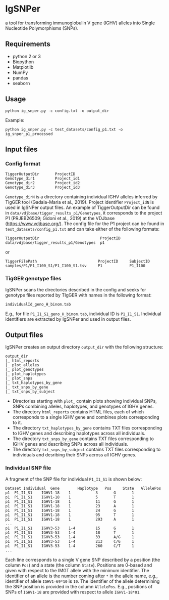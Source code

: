 # IgSNPer

a tool for transforming immunoglobulin V gene (IGHV) alleles into Single Nucleotide Polymorphisms (SNPs).

## Requirements
- python 2 or 3
- Biopython
- Matplotlib
- NumPy
- pandas
- seaborn

## Usage
```
python ig_snper.py -c config.txt -o output_dir
```

Example:
```
python ig_snper.py -c test_datasets/config_p1.txt -o ig_snper_p1_processed
```

## Input files
### Config format
```
TiggerOutputDir       ProjectID
Genotype_dir1         Project_id1
Genotype_dir2         Project_id2
Genotype_dir3         Project_id3
```
`Genotype_dirN` is a directory containing individual IGHV alleles inferred by TigGER tool (Gadala-Maria et al., 2019). Project identifier `Project_idN` is used in IgSNPer output files. An example of TiggerOutputDir can be found in `data/vdjbase/tigger_results_p1/Genotypes`, it corresponds to the project P1 (PRJEB26509; Gidoni et al., 2019) at the VDJbase (https://www.vdjbase.org/). The config file for the P1 project can be found in `test_datasets/config_p1.txt` and can take either of the following formats:
```
TiggerOutputDir	                          ProjectID
data/vdjbase/tigger_results_p1/Genotypes  p1
```
or
```
TiggerFilePath                           ProjectID     SubjectID
samples/P1/P1_I100_S1/P1_I100_S1.tsv     P1            P1_I100
```

### TigGER genotype files
IgSNPer scans the directories described in the config and seeks for genotype files reported by TIgGER with names in the following format:
```
individualId_geno_H_binom.tab
```
E.g., for file `P1_I1_S1_geno_H_binom.tab`, individual ID is `P1_I1_S1`. 
Individual identifiers are extracted by IgSNPer and used in output files.


## Output files
IgSNPer creates an output directory `output_dir` with the following structure:
```
output_dir
|_ html_reports
|_ plot_alleles
|_ plot_genotypes
|_ plot_haplotypes
|_ plot_snps
|_ txt_haplotypes_by_gene
|_ txt_snps_by_gene
|_ txt_snps_by_subject
```

* Directories starting with `plot_` contain plots showing individual SNPs, SNPs combining alleles, haplotypes, and genotypes of IGHV genes. 
* The directory `html_reports` contains HTML files, each of which corresponds to a single IGHV gene and combines plots corresponding to it.
* The directory `txt_haplotypes_by_gene` contains TXT files corresponding to IGHV genes and describing haplotypes across all individuals. 
* The directory `txt_snps_by_gene` contains TXT files corresponding to IGHV genes and describing SNPs across all individuals.
* The directory `txt_snps_by_subject` contains TXT files corresponding to individuals and desribing their SNPs across all IGHV genes. 

### Individual SNP file
A fragment of the SNP file for individual `P1_I1_S1` is shown below:
```
Dataset	Individual	Gene	    Haplotype   Pos	    State   AllelePos
p1	P1_I1_S1	IGHV1-18    1	        3	    G	    1
p1	P1_I1_S1	IGHV1-18    1	        5	    T	    1
p1	P1_I1_S1	IGHV1-18    1	        11	    G	    1
p1	P1_I1_S1	IGHV1-18    1	        23	    A	    1
p1	P1_I1_S1	IGHV1-18    1	        24	    G	    1
p1	P1_I1_S1	IGHV1-18    1	        95	    T	    1
p1	P1_I1_S1	IGHV1-18    1	        293	    A	    1
...
p1	P1_I1_S1	IGHV3-53    1-4	        15	    G	    1
p1	P1_I1_S1	IGHV3-53    1-4	        18	    T	    1
p1	P1_I1_S1	IGHV3-53    1-4	        33	    A/G	    1
p1	P1_I1_S1	IGHV3-53    1-4	        213	    C/G	    1
p1	P1_I1_S1	IGHV3-53    1-4	        260	    C/T	    1
...
```
Each line corresponds to a single V gene SNP described by a position (the column `Pos`) and a state (the column `State`). Positions are 0-based and given with respect to the IMGT allele with the minimum identifier. The identifier of an allele is the number coming after `*` in the allele name, e.g., identifier of allele `IGHV1-69*10` is `10`. The identifier of the allele determining the SNP position is provided in the column `AllelePos`. E.g., positions of SNPs of `IGHV1-18` are provided with respect to allele `IGHV1-18*01`.
